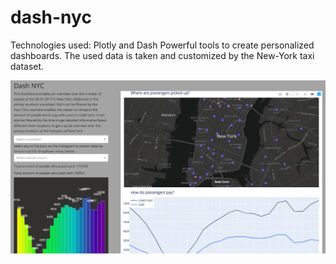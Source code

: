 # dash-nyc

Technologies used: Plotly and Dash 
Powerful tools to create personalized dashboards. The used data is taken and customized by the New-York taxi dataset. 

![Alt text](Screenshot.png "Screenshot of the Dashboard")
